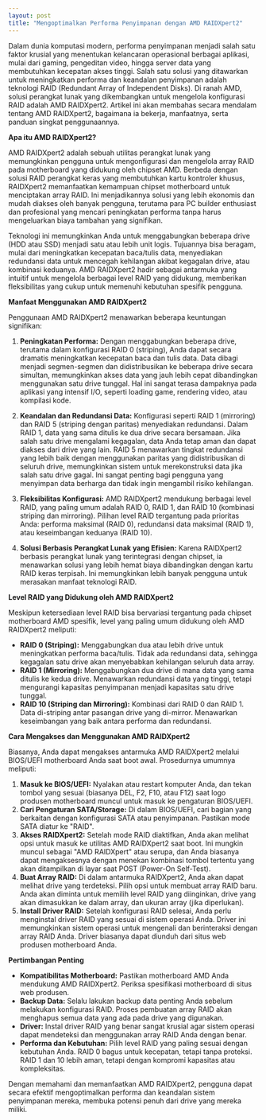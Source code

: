 ```yaml
---
layout: post
title: "Mengoptimalkan Performa Penyimpanan dengan AMD RAIDXpert2"
---
```


Dalam dunia komputasi modern, performa penyimpanan menjadi salah satu faktor krusial yang menentukan kelancaran operasional berbagai aplikasi, mulai dari gaming, pengeditan video, hingga server data yang membutuhkan kecepatan akses tinggi. Salah satu solusi yang ditawarkan untuk meningkatkan performa dan keandalan penyimpanan adalah teknologi RAID (Redundant Array of Independent Disks). Di ranah AMD, solusi perangkat lunak yang dikembangkan untuk mengelola konfigurasi RAID adalah AMD RAIDXpert2. Artikel ini akan membahas secara mendalam tentang AMD RAIDXpert2, bagaimana ia bekerja, manfaatnya, serta panduan singkat penggunaannya.

**Apa itu AMD RAIDXpert2?**

AMD RAIDXpert2 adalah sebuah utilitas perangkat lunak yang memungkinkan pengguna untuk mengonfigurasi dan mengelola array RAID pada motherboard yang didukung oleh chipset AMD. Berbeda dengan solusi RAID perangkat keras yang membutuhkan kartu kontroler khusus, RAIDXpert2 memanfaatkan kemampuan chipset motherboard untuk menciptakan array RAID. Ini menjadikannya solusi yang lebih ekonomis dan mudah diakses oleh banyak pengguna, terutama para PC builder enthusiast dan profesional yang mencari peningkatan performa tanpa harus mengeluarkan biaya tambahan yang signifikan.

Teknologi ini memungkinkan Anda untuk menggabungkan beberapa drive (HDD atau SSD) menjadi satu atau lebih unit logis. Tujuannya bisa beragam, mulai dari meningkatkan kecepatan baca/tulis data, menyediakan redundansi data untuk mencegah kehilangan akibat kegagalan drive, atau kombinasi keduanya. AMD RAIDXpert2 hadir sebagai antarmuka yang intuitif untuk mengelola berbagai level RAID yang didukung, memberikan fleksibilitas yang cukup untuk memenuhi kebutuhan spesifik pengguna.

**Manfaat Menggunakan AMD RAIDXpert2**

Penggunaan AMD RAIDXpert2 menawarkan beberapa keuntungan signifikan:

1.  **Peningkatan Performa:** Dengan menggabungkan beberapa drive, terutama dalam konfigurasi RAID 0 (striping), Anda dapat secara dramatis meningkatkan kecepatan baca dan tulis data. Data dibagi menjadi segmen-segmen dan didistribusikan ke beberapa drive secara simultan, memungkinkan akses data yang jauh lebih cepat dibandingkan menggunakan satu drive tunggal. Hal ini sangat terasa dampaknya pada aplikasi yang intensif I/O, seperti loading game, rendering video, atau kompilasi kode.

2.  **Keandalan dan Redundansi Data:** Konfigurasi seperti RAID 1 (mirroring) dan RAID 5 (striping dengan paritas) menyediakan redundansi. Dalam RAID 1, data yang sama ditulis ke dua drive secara bersamaan. Jika salah satu drive mengalami kegagalan, data Anda tetap aman dan dapat diakses dari drive yang lain. RAID 5 menawarkan tingkat redundansi yang lebih baik dengan menggunakan paritas yang didistribusikan di seluruh drive, memungkinkan sistem untuk merekonstruksi data jika salah satu drive gagal. Ini sangat penting bagi pengguna yang menyimpan data berharga dan tidak ingin mengambil risiko kehilangan.

3.  **Fleksibilitas Konfigurasi:** AMD RAIDXpert2 mendukung berbagai level RAID, yang paling umum adalah RAID 0, RAID 1, dan RAID 10 (kombinasi striping dan mirroring). Pilihan level RAID tergantung pada prioritas Anda: performa maksimal (RAID 0), redundansi data maksimal (RAID 1), atau keseimbangan keduanya (RAID 10).

4.  **Solusi Berbasis Perangkat Lunak yang Efisien:** Karena RAIDXpert2 berbasis perangkat lunak yang terintegrasi dengan chipset, ia menawarkan solusi yang lebih hemat biaya dibandingkan dengan kartu RAID keras terpisah. Ini memungkinkan lebih banyak pengguna untuk merasakan manfaat teknologi RAID.

**Level RAID yang Didukung oleh AMD RAIDXpert2**

Meskipun ketersediaan level RAID bisa bervariasi tergantung pada chipset motherboard AMD spesifik, level yang paling umum didukung oleh AMD RAIDXpert2 meliputi:

*   **RAID 0 (Striping):** Menggabungkan dua atau lebih drive untuk meningkatkan performa baca/tulis. Tidak ada redundansi data, sehingga kegagalan satu drive akan menyebabkan kehilangan seluruh data array.
*   **RAID 1 (Mirroring):** Menggabungkan dua drive di mana data yang sama ditulis ke kedua drive. Menawarkan redundansi data yang tinggi, tetapi mengurangi kapasitas penyimpanan menjadi kapasitas satu drive tunggal.
*   **RAID 10 (Striping dan Mirroring):** Kombinasi dari RAID 0 dan RAID 1. Data di-striping antar pasangan drive yang di-mirror. Menawarkan keseimbangan yang baik antara performa dan redundansi.

**Cara Mengakses dan Menggunakan AMD RAIDXpert2**

Biasanya, Anda dapat mengakses antarmuka AMD RAIDXpert2 melalui BIOS/UEFI motherboard Anda saat boot awal. Prosedurnya umumnya meliputi:

1.  **Masuk ke BIOS/UEFI:** Nyalakan atau restart komputer Anda, dan tekan tombol yang sesuai (biasanya DEL, F2, F10, atau F12) saat logo produsen motherboard muncul untuk masuk ke pengaturan BIOS/UEFI.
2.  **Cari Pengaturan SATA/Storage:** Di dalam BIOS/UEFI, cari bagian yang berkaitan dengan konfigurasi SATA atau penyimpanan. Pastikan mode SATA diatur ke "RAID".
3.  **Akses RAIDXpert2:** Setelah mode RAID diaktifkan, Anda akan melihat opsi untuk masuk ke utilitas AMD RAIDXpert2 saat boot. Ini mungkin muncul sebagai "AMD RAIDXpert" atau serupa, dan Anda biasanya dapat mengaksesnya dengan menekan kombinasi tombol tertentu yang akan ditampilkan di layar saat POST (Power-On Self-Test).
4.  **Buat Array RAID:** Di dalam antarmuka RAIDXpert2, Anda akan dapat melihat drive yang terdeteksi. Pilih opsi untuk membuat array RAID baru. Anda akan diminta untuk memilih level RAID yang diinginkan, drive yang akan dimasukkan ke dalam array, dan ukuran array (jika diperlukan).
5.  **Install Driver RAID:** Setelah konfigurasi RAID selesai, Anda perlu menginstal driver RAID yang sesuai di sistem operasi Anda. Driver ini memungkinkan sistem operasi untuk mengenali dan berinteraksi dengan array RAID Anda. Driver biasanya dapat diunduh dari situs web produsen motherboard Anda.

**Pertimbangan Penting**

*   **Kompatibilitas Motherboard:** Pastikan motherboard AMD Anda mendukung AMD RAIDXpert2. Periksa spesifikasi motherboard di situs web produsen.
*   **Backup Data:** Selalu lakukan backup data penting Anda sebelum melakukan konfigurasi RAID. Proses pembuatan array RAID akan menghapus semua data yang ada pada drive yang digunakan.
*   **Driver:** Instal driver RAID yang benar sangat krusial agar sistem operasi dapat mendeteksi dan menggunakan array RAID Anda dengan benar.
*   **Performa dan Kebutuhan:** Pilih level RAID yang paling sesuai dengan kebutuhan Anda. RAID 0 bagus untuk kecepatan, tetapi tanpa proteksi. RAID 1 dan 10 lebih aman, tetapi dengan kompromi kapasitas atau kompleksitas.

Dengan memahami dan memanfaatkan AMD RAIDXpert2, pengguna dapat secara efektif mengoptimalkan performa dan keandalan sistem penyimpanan mereka, membuka potensi penuh dari drive yang mereka miliki.
